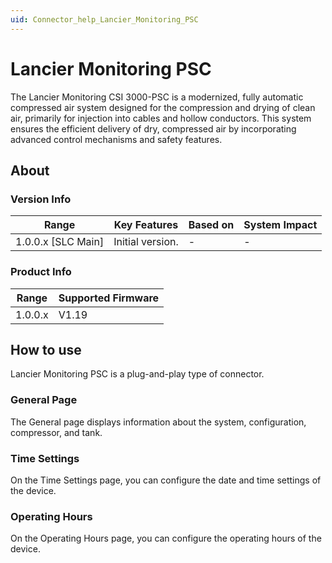 ```yaml
---
uid: Connector_help_Lancier_Monitoring_PSC
---
```


# Lancier Monitoring PSC

The Lancier Monitoring CSI 3000-PSC is a modernized, fully automatic compressed air system designed for the compression and drying of clean air, primarily for injection into cables and hollow conductors. This system ensures the efficient delivery of dry, compressed air by incorporating advanced control mechanisms and safety features.

## About

### Version Info

| Range                | Key Features     | Based on     | System Impact     |
|----------------------|------------------|--------------|-------------------|
| 1.0.0.x [SLC Main]   | Initial version. | -            | -                 |

### Product Info

| Range     | Supported Firmware     |
|-----------|------------------------|
| 1.0.0.x   | V1.19                  |

## How to use

Lancier Monitoring PSC is a plug-and-play type of connector.

### General Page

The General page displays information about the system, configuration, compressor, and tank.

### Time Settings

On the Time Settings page, you can configure the date and time settings of the device.

### Operating Hours

On the Operating Hours page, you can configure the operating hours of the device.
